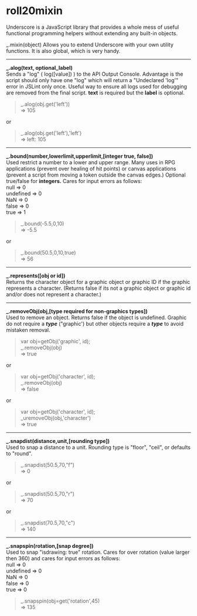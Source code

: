 # roll20mixin
Underscore is a JavaScript library that provides a whole mess of useful functional programming helpers without extending any built-in objects. 

_.mixin(object) Allows you to extend Underscore with your own utility functions. It is also global, which is very handy. 

<hr>

**_.alog(text, optional_label)**<br>
Sends a "log" ( log([value]) ) to the API Output Console. Advantage is the script should only have one "log" which will return a "Undeclared 'log'" error in JSLint only once. Useful way to ensure all logs used for debugging are removed from the final script. **text** is required but the **label** is optional.
> _.alog(obj.get('left'))<br>=> 105

or

> _.alog(obj.get('left'),'left')<br>=> left: 105

<hr>

**_.bound(number,lowerlimit,upperlimit,[integer true, false])**<br>
Used restrict a number to a lower and upper range. Many uses in RPG applications (prevent over healing of hit points) or canvas applications (prevent a script from moving a token outside the canvas edges.) Optional true/false for **integers.** Cares for input errors as follows:<br>
null => 0<br>
undefined => 0<br>
NaN => 0<br>
false => 0<br>
true => 1<br>

> _.bound(-5.5,0,10)<br>=> -5.5

or

> _.bound(50.5,0,10,true)<br>=> 56

<hr>

**_.represents([obj or id])**<br>
Returns the character object for a graphic object or graphic ID if the graphic represents a character. (Returns false if its not a graphic object or graphic id and/or does not represent a character.)

<hr>

**_.removeObj(obj,[type required for non-graphics types])**<br>
Used to remove an object. Returns false if the object is undefined. Graphic do not require a ***type*** ("graphic') but other objects require a ***type*** to avoid mistaken removal. 
> var obj=getObj('graphic', id);<br>_.removeObj(obj)<br>=> true

or

> var obj=getObj('character', id);<br>_.removeObj(obj)<br>=> false

or

> var obj=getObj('character', id);<br>_uremoveObj(obj,'character')<br>=> true

<hr>

**_.snapdist(distance,unit,[rounding type])**<br>Used to snap a distance to a unit. Rounding type is "floor", "ceil", or defaults to "round".
> _.snapdist(50.5,70,"f")<br>=> 0

or

> _.snapdist(50.5,70,"r")<br>=> 70

or

> _.snapdist(70.5,70,"c")<br>=> 140

<hr>

**_.snapspin(rotation,[snap degree])**<br>
Used to snap "isdrawing: true" rotation. Cares for over rotation (value larger then 360) and cares for input errors as follows:<br>
null => 0<br>
undefined => 0<br>
NaN => 0<br>
false => 0<br>
true => 0<br>

> _.snapspin(obj=get('rotation',45)<br>=> 135 
